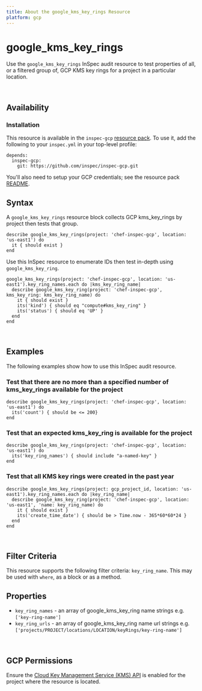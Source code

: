 ```yaml
---
title: About the google_kms_key_rings Resource
platform: gcp
---
```


# google\_kms\_key\_rings

Use the `google_kms_key_rings` InSpec audit resource to test properties of all, or a filtered group of, GCP KMS key rings for a project in a particular location.

<br>

## Availability

### Installation

This resource is available in the `inspec-gcp` [resource pack](https://www.inspec.io/docs/reference/glossary/#resource-pack).  To use it, add the following to your `inspec.yml` in your top-level profile:

    depends:
      inspec-gcp:
        git: https://github.com/inspec/inspec-gcp.git

You'll also need to setup your GCP credentials; see the resource pack [README](https://github.com/inspec/inspec-gcp#prerequisites).

## Syntax

A `google_kms_key_rings` resource block collects GCP kms_key_rings by project then tests that group.

    describe google_kms_key_rings(project: 'chef-inspec-gcp', location: 'us-east1') do
      it { should exist }
    end

Use this InSpec resource to enumerate IDs then test in-depth using `google_kms_key_ring`.

    google_kms_key_rings(project: 'chef-inspec-gcp', location: 'us-east1').key_ring_names.each do |kms_key_ring_name|
      describe google_kms_key_ring(project: 'chef-inspec-gcp',  kms_key_ring: kms_key_ring_name) do
        it { should exist }
        its('kind') { should eq "compute#kms_key_ring" }
        its('status') { should eq 'UP' }
      end
    end

<br>

## Examples

The following examples show how to use this InSpec audit resource.

### Test that there are no more than a specified number of kms_key_rings available for the project

    describe google_kms_key_rings(project: 'chef-inspec-gcp', location: 'us-east1') do
      its('count') { should be <= 200}
    end

### Test that an expected kms_key_ring is available for the project

    describe google_kms_key_rings(project: 'chef-inspec-gcp', location: 'us-east1') do
      its('key_ring_names') { should include "a-named-key" }
    end


### Test that all KMS key rings were created in the past year

    describe google_kms_key_rings(project: gcp_project_id, location: 'us-east1').key_ring_names.each do |key_ring_name|
      describe google_kms_key_ring(project: 'chef-inspec-gcp', location: 'us-east1', 'name: key_ring_name) do
        it { should exist }
        its('create_time_date') { should be > Time.now - 365*60*60*24 }
      end
    end
    
<br>

## Filter Criteria

This resource supports the following filter criteria: `key_ring_name`. This may be used with `where`, as a block or as a method.

## Properties

*  `key_ring_names` - an array of google_kms_key_ring name strings e.g.`['key-ring-name']`
*  `key_ring_urls` - an array of google_kms_key_ring name url strings e.g. `['projects/PROJECT/locations/LOCATION/keyRings/key-ring-name']`

<br>


## GCP Permissions

Ensure the [Cloud Key Management Service (KMS) API](https://console.cloud.google.com/apis/library/cloudkms.googleapis.com/) is enabled for the project where the resource is located.